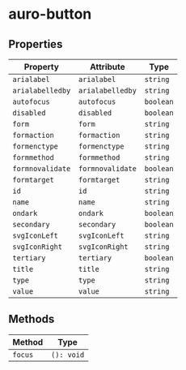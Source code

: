 # auro-button

## Properties

| Property         | Attribute        | Type      |
|------------------|------------------|-----------|
| `arialabel`      | `arialabel`      | `string`  |
| `arialabelledby` | `arialabelledby` | `string`  |
| `autofocus`      | `autofocus`      | `boolean` |
| `disabled`       | `disabled`       | `boolean` |
| `form`           | `form`           | `string`  |
| `formaction`     | `formaction`     | `string`  |
| `formenctype`    | `formenctype`    | `string`  |
| `formmethod`     | `formmethod`     | `string`  |
| `formnovalidate` | `formnovalidate` | `boolean` |
| `formtarget`     | `formtarget`     | `string`  |
| `id`             | `id`             | `string`  |
| `name`           | `name`           | `string`  |
| `ondark`         | `ondark`         | `boolean` |
| `secondary`      | `secondary`      | `boolean` |
| `svgIconLeft`    | `svgIconLeft`    | `string`  |
| `svgIconRight`   | `svgIconRight`   | `string`  |
| `tertiary`       | `tertiary`       | `boolean` |
| `title`          | `title`          | `string`  |
| `type`           | `type`           | `string`  |
| `value`          | `value`          | `string`  |

## Methods

| Method  | Type       |
|---------|------------|
| `focus` | `(): void` |
